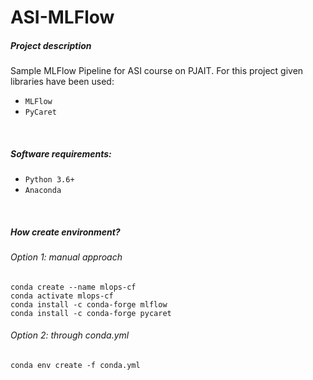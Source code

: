 # ASI-MLFlow

##### Project description
Sample MLFlow Pipeline for ASI course on PJAIT. For this project given libraries have been used:
- ```MLFlow```
- ```PyCaret```

<br />

##### Software requirements:
 - ```Python 3.6+```
 - ```Anaconda```

<br /> 

##### How create environment?
###### Option 1: manual approach
```conda create --name mlops-cf```          <br />
```conda activate mlops-cf```               <br />
```conda install -c conda-forge mlflow```   <br />
```conda install -c conda-forge pycaret```  <br />

###### Option 2: through conda.yml
```conda env create -f conda.yml```

